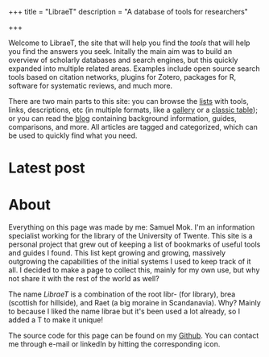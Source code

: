 +++
title = "LibraeT"
description = "A database of tools for researchers"

+++

Welcome to LibraeT, the site that will help you find the *tools* that will help you find the answers you seek. Initally the main aim was to build an overview of scholarly databases and search engines, but this quickly expanded into multiple related areas. Examples include open source search tools based on citation networks, plugins for Zotero, packages for R, software for systematic reviews, and much more.

There are two main parts to this site: you can browse the [lists](@/list/_index.md) with tools, links, descriptions, etc (in multiple formats, like a [gallery](@/list/gallery.md) or a [classic table](@/list/table.md)); or you can read the [blog](@/posts/_index.md) containing background information, guides, comparisons, and more. All articles are tagged and categorized, which can be used to quickly find what you need. 

# Latest post

# About

Everything on this page was made by me: Samuel Mok. I'm an information specialist working for the library of the University of Twente. This site is a personal project that grew out of keeping a list of bookmarks of useful tools and guides I found. This list kept growing and growing, massively outgrowing the capabilities of the initial systems I used to keep track of it all. I decided to make a page to collect this, mainly for my own use, but why not share it with the rest of the world as well?

The name *LibraeT* is a combination of the root libr- (for library), brea (scottish for hillside), and Raet (a big moraine in Scandanavia). Why? Mainly to because I liked the name librae but it's been used a lot already, so I added a T to make it unique!

The source code for this page can be found on my [Github](https://github.com/utsmok/utsmok.github.io). You can contact me through e-mail or linkedIn by hitting the corresponding icon. 
